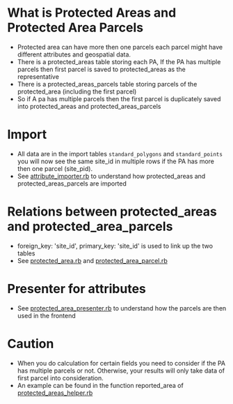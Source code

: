 # What is Protected Areas and Protected Area Parcels
- Protected area can have more then one parcels each parcel might have different attributes and geospatial data. 
- There is a protected_areas table storing each PA, If the PA has multiple parcels then first parcel is saved to protected_areas as the representative
- There is a protected_areas_parcels table storing parcels of the protected_area (including the first parcel)
- So if A pa has multiple parcels then the first parcel is duplicately saved into protected_areas and protected_areas_parcels

# Import
- All data are in the import tables `standard_polygons` and `standard_points` you will now see the same site_id in multiple rows if the PA has more then one parcel (site_pid).
- See [attribute_importer.rb](/lib/modules/wdpa/protected_area_importer/attribute_importer.rb) to understand how protected_areas and protected_areas_parcels are imported

# Relations between protected_areas and protected_area_parcels
- foreign_key: 'site_id', primary_key: 'site_id' is used to link up the two tables
- See [protected_area.rb](/app/models/protected_area.rb) and [protected_area_parcel.rb](/app/models/protected_area_parcel.rb)

# Presenter for attributes
- See [protected_area_presenter.rb](/app/presenters/protected_area_presenter.rb) to understand how the parcels are then used in the frontend

# Caution
- When you do calculation for certain fields you need to consider if the PA has multiple parcels or not. Otherwise, your results will only take data of first parcel into consideration.
- An example can be found in the function reported_area of [protected_areas_helper.rb](/app/helpers/protected_areas_helper.rb)